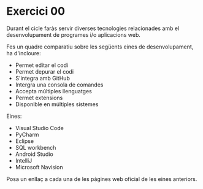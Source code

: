 # Exercici 00

Durant el cicle faràs servir diverses tecnologies relacionades amb el desenvolupament de programes i/o aplicacions web.

Fes un quadre comparatiu sobre les següents eines de desenvolupament, ha d'incloure:

- Permet editar el codi
- Permet depurar el codi
- S'integra amb GitHub
- Intergra una consola de comandes
- Accepta múltiples llenguatges
- Permet extensions
- Disponible en múltiples sistemes

Eines:

* Visual Studio Code
* PyCharm
* Eclipse
* SQL workbench
* Android Studio
* IntelliJ
* Microsoft Navision

Posa un enllaç a cada una de les pàgines web oficial de les eines anteriors.
